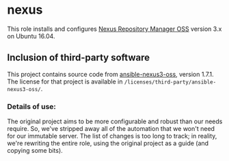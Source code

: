 # nexus

This role installs and configures [Nexus Repository Manager OSS](https://www.sonatype.com/nexus-repository-oss)
version 3.x on Ubuntu 16.04.

## Inclusion of third-party software

This project contains source code from [ansible-nexus3-oss](https://github.com/savoirfairelinux/ansible-nexus3-oss),
version 1.7.1. The license for that project is available in `/licenses/third-party/ansible-nexus3-oss/`.

### Details of use:

The original project aims to be more configurable and robust than our needs require. So, we've stripped away all of
the automation that we won't need for our immutable server. The list of changes is too long to track;
in reality, we're rewriting the entire role, using the original project as a guide (and copying some bits).
